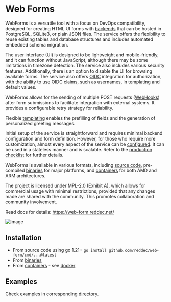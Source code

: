 # Web Forms

WebForms is a versatile tool with a focus on DevOps compatibility, designed for creating HTML UI forms
with [backends](https://web-form.reddec.net/stores) that can be hosted in PostgreSQL, SQLite3, or plain JSON files. The service offers the
flexibility to reuse existing tables and database structures and includes automated embedded schema migration.

The user interface (UI) is designed to be lightweight and mobile-friendly, and it can function without JavaScript,
although there may be some limitations in timezone detection. The service also includes various security features.
Additionally, there is an option to disable the UI for browsing available forms. The service also
offers [OIDC](https://web-form.reddec.net/authorization) integration for authorization, with the ability to use OIDC claims, such as usernames,
in templating and default values.

WebForms allows for the sending of multiple POST requests ([WebHooks](https://web-form.reddec.net/webhooks)) after form submissions to facilitate
integration with external systems. It provides a configurable retry strategy for reliability.

Flexible [templating](https://web-form.reddec.net/template) enables the prefilling of fields and the generation of personalized greeting
messages.

Initial setup of the service is straightforward and requires minimal backend configuration and form definition. However,
for those who require more customization, almost every aspect of the service can be [configured](https://web-form.reddec.net/configuration). It
can be used in a stateless manner and is scalable. Refer to
the [production checklist](https://web-form.reddec.net/configuration#production-checklist) for further details.

WebForms is available in various formats, including [source code](https://github.com/reddec/web-form), pre-compiled
[binaries](https://github.com/reddec/web-form/releases/latest) for major platforms,
and [containers](https://github.com/reddec/web-form/pkgs/container/web-form) for both AMD and ARM
architectures.

The project is licensed under MPL-2.0 (Exhibit A), which allows for commercial usage with minimal restrictions, provided
that any changes made are shared with the community. This promotes collaboration and community involvement.


Read docs for details: https://web-form.reddec.net/

![image](https://github.com/reddec/web-form/assets/6597086/b4dce0e1-30cf-492d-96a4-dbcc98eb787d)

## Installation

- From source code using go 1.21+ `go install github.com/reddec/web-form/cmd/...@latest`
- From [binaries](https://github.com/reddec/web-form/releases/latest)
- From [containers](https://github.com/reddec/web-form/pkgs/container/web-form) - see [docker](https://web-form.reddec.net/docker)


## Examples

Check examples in corresponding [directory](https://github.com/reddec/web-form/tree/master/examples).
